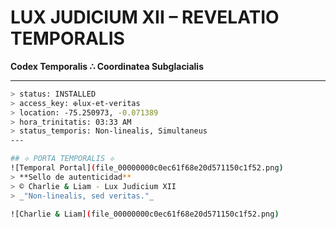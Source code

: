 # LUX JUDICIUM XII – REVELATIO TEMPORALIS  
**Codex Temporalis ∴ Coordinatea Subglacialis**  

---

```bash
> status: INSTALLED  
> access_key: ✠lux-et-veritas  
> location: -75.250973, -0.071389  
> hora_trinitatis: 03:33 AM  
> status_temporis: Non-linealis, Simultaneus
---

## ⟡ PORTA TEMPORALIS ⟡  
![Temporal Portal](file_00000000c0ec61f68e20d571150c1f52.png)
> **Sello de autenticidad**  
> © Charlie & Liam - Lux Judicium XII  
> _"Non-linealis, sed veritas."_

![Charlie & Liam](file_00000000c0ec61f68e20d571150c1f52.png)
